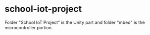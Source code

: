 # school-iot-project

Folder "School IoT Project" is the Unity part and folder "mbed" is the microcontroller portion.